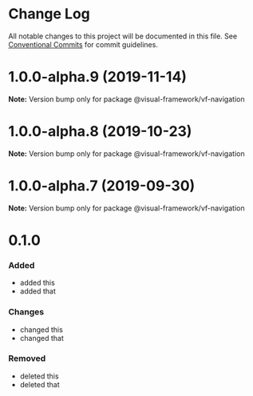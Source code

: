 # Change Log

All notable changes to this project will be documented in this file.
See [Conventional Commits](https://conventionalcommits.org) for commit guidelines.

# 1.0.0-alpha.9 (2019-11-14)

**Note:** Version bump only for package @visual-framework/vf-navigation





# 1.0.0-alpha.8 (2019-10-23)

**Note:** Version bump only for package @visual-framework/vf-navigation





# 1.0.0-alpha.7 (2019-09-30)

**Note:** Version bump only for package @visual-framework/vf-navigation





# 0.1.0

### Added
- added this
- added that

### Changes

- changed this
- changed that

### Removed

- deleted this
- deleted that
